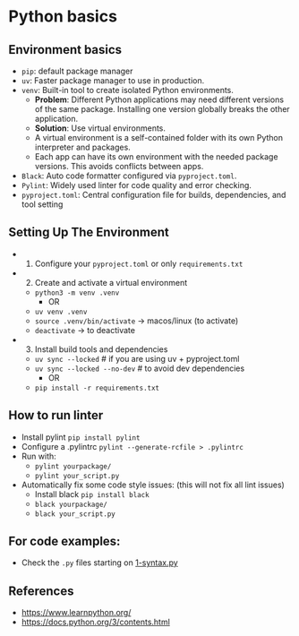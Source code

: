 # Python basics

## Environment basics

- `pip`: default package manager
- `uv`: Faster package manager to use in production.
- `venv`: Built-in tool to create isolated Python environments.
  - **Problem**: Different Python applications may need different versions of the same package. Installing one version globally breaks the other application.
  - **Solution**: Use virtual environments.
  - A virtual environment is a self-contained folder with its own Python interpreter and packages.
  - Each app can have its own environment with the needed package versions. This avoids conflicts between apps.
- `Black`: Auto code formatter configured via `pyproject.toml`.
- `Pylint`: Widely used linter for code quality and error checking.
- `pyproject.toml`: Central configuration file for builds, dependencies, and tool setting

## Setting Up The Environment

- 1. Configure your `pyproject.toml` or only `requirements.txt`
- 2. Create and activate a virtual environment

  - `python3 -m venv .venv`
    - OR
  - `uv venv .venv`
  - `source .venv/bin/activate` -> macos/linux (to activate)
  - `deactivate` -> to deactivate

- 3. Install build tools and dependencies

  - `uv sync --locked` # if you are using uv + pyproject.toml
  - `uv sync --locked --no-dev` # to avoid dev dependencies
    - OR
  - `pip install -r requirements.txt`

## How to run linter

- Install pylint `pip install pylint`
- Configure a .pylintrc `pylint --generate-rcfile > .pylintrc`
- Run with:
  - `pylint yourpackage/`
  - `pylint your_script.py`
- Automatically fix some code style issues: (this will not fix all lint issues)
  - Install black `pip install black`
  - `black yourpackage/`
  - `black your_script.py`

## For code examples:

- Check the `.py` files starting on [1-syntax.py](./1-syntax.py)

## References

- https://www.learnpython.org/
- https://docs.python.org/3/contents.html
